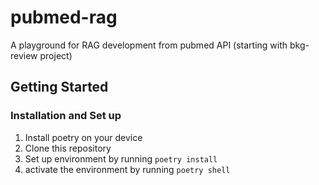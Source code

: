 # pubmed-rag
A playground for RAG development from pubmed API (starting with bkg-review project)


## Getting Started

### Installation and Set up

1. Install poetry on your device
2. Clone this repository
3. Set up environment by running `poetry install`
4. activate the environment by running `poetry shell`

## 